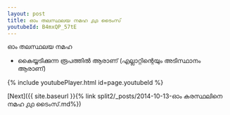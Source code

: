 ```yaml
---
layout: post
title: ഓം തലസ്ഥലയ നമഹ ൧൧ ടൈംസ്
youtubeId: B4mxQP_57tE
---
```

 
 
 ഓം തലസ്ഥലയ നമഹ 
 
 -  കൈയ്യടിക്കുന്ന രൂപത്തിൽ ആരാണ് (എല്ലാറ്റിന്റെയും അടിസ്ഥാനം ആരാണ്) 
 
  
 
  
 
 
 
 
 
 


{% include youtubePlayer.html id=page.youtubeId %}
 
[Next]({{ site.baseurl }}{% link  split2/_posts/2014-10-13-ഓം കരസ്ഥലിനെ നമഹ ൧൧ ടൈംസ്.md%})
 
